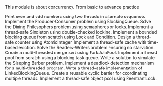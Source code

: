 This module is about concurrency. From basic to advance practice

Print even and odd numbers using two threads in alternate sequence.
Implement the Producer-Consumer problem using BlockingQueue.
Solve the Dining Philosophers problem using semaphores or locks.
Implement a thread-safe Singleton using double-checked locking.
Implement a bounded blocking queue from scratch using Lock and Condition.
Design a thread-safe counter using AtomicInteger.
Implement a thread-safe cache with time-based eviction.
Solve the Readers-Writers problem ensuring no starvation.
Create a multi-threaded merge sort using ForkJoinPool.
Implement a thread pool from scratch using a blocking task queue.
Write a solution to simulate the Sleeping Barber problem.
Implement a deadlock detection mechanism for a multi-threaded program.
Write a thread-safe implementation of LinkedBlockingQueue.
Create a reusable cyclic barrier for coordinating multiple threads.
Implement a thread-safe object pool using ReentrantLock.

